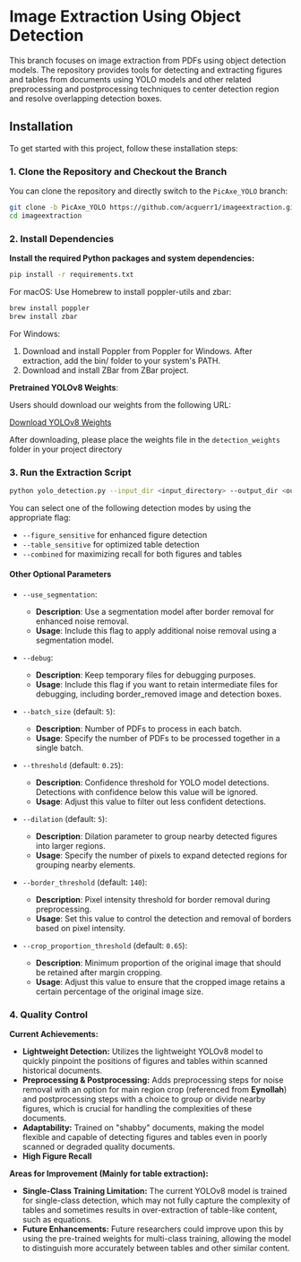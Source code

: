 # Image Extraction Using Object Detection

This branch focuses on image extraction from PDFs using object detection models. The repository provides tools for detecting and extracting figures and tables from documents using YOLO models and other related preprocessing and postprocessing techniques to center detection region and resolve overlapping detection boxes.

## Installation

To get started with this project, follow these installation steps:

### 1. Clone the Repository and Checkout the Branch

You can clone the repository and directly switch to the `PicAxe_YOLO` branch:

```bash
git clone -b PicAxe_YOLO https://github.com/acguerr1/imageextraction.git
cd imageextraction
```

### 2. Install Dependencies

**Install the required Python packages and system dependencies:**
```bash
pip install -r requirements.txt
```

For macOS: Use Homebrew to install poppler-utils and zbar:
```bash
brew install poppler
brew install zbar
```

For Windows:
1. Download and install Poppler from Poppler for Windows. After extraction, add the bin/ folder to your system's PATH.
2. Download and install ZBar from ZBar project.

**Pretrained YOLOv8 Weights**:

Users should download our weights from the following URL:

[Download YOLOv8 Weights](https://drive.google.com/drive/folders/1PiPbbhUsw95kdpfAmKlm6Xq1RfcIuu3p?usp=sharing)

After downloading, please place the weights file in the `detection_weights` folder in your project directory

### 3. Run the Extraction Script
```bash
python yolo_detection.py --input_dir <input_directory> --output_dir <output_directory> --combined
```
You can select one of the following detection modes by using the appropriate flag:
- `--figure_sensitive` for enhanced figure detection
- `--table_sensitive` for optimized table detection
- `--combined` for maximizing recall for both figures and tables

#### Other Optional Parameters
- `--use_segmentation`: 
  - **Description**: Use a segmentation model after border removal for enhanced noise removal.
  - **Usage**: Include this flag to apply additional noise removal using a segmentation model.

- `--debug`: 
  - **Description**: Keep temporary files for debugging purposes.
  - **Usage**: Include this flag if you want to retain intermediate files for debugging, including border_removed image and detection boxes.

- `--batch_size` (default: `5`): 
  - **Description**: Number of PDFs to process in each batch.
  - **Usage**: Specify the number of PDFs to be processed together in a single batch.

- `--threshold` (default: `0.25`): 
  - **Description**: Confidence threshold for YOLO model detections. Detections with confidence below this value will be ignored.
  - **Usage**: Adjust this value to filter out less confident detections.

- `--dilation` (default: `5`): 
  - **Description**: Dilation parameter to group nearby detected figures into larger regions.
  - **Usage**: Specify the number of pixels to expand detected regions for grouping nearby elements.

- `--border_threshold` (default: `140`): 
  - **Description**: Pixel intensity threshold for border removal during preprocessing.
  - **Usage**: Set this value to control the detection and removal of borders based on pixel intensity.

- `--crop_proportion_threshold` (default: `0.65`): 
  - **Description**: Minimum proportion of the original image that should be retained after margin cropping.
  - **Usage**: Adjust this value to ensure that the cropped image retains a certain percentage of the original image size.

### 4. Quality Control
**Current Achievements:**
- **Lightweight Detection:** Utilizes the lightweight YOLOv8 model to quickly pinpoint the positions of figures and tables within scanned historical documents.
- **Preprocessing & Postprocessing:** Adds preprocessing steps for noise removal with an option for main region crop (referenced from **Eynollah**) and postprocessing steps with a choice to group or divide nearby figures, which is crucial for handling the complexities of these documents.
- **Adaptability:** Trained on "shabby" documents, making the model flexible and capable of detecting figures and tables even in poorly scanned or degraded quality documents.
- **High Figure Recall** 

**Areas for Improvement (Mainly for table extraction):**
- **Single-Class Training Limitation:** The current YOLOv8 model is trained for single-class detection, which may not fully capture the complexity of tables and sometimes results in over-extraction of table-like content, such as equations.
- **Future Enhancements:** Future researchers could improve upon this by using the pre-trained weights for multi-class training, allowing the model to distinguish more accurately between tables and other similar content.
